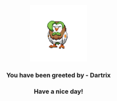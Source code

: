<p align="center">
            <img src="https://raw.githubusercontent.com/PokeAPI/sprites/master/sprites/pokemon/723.png" width="150" height="150">
          </p>
          <h3 align="center">You have been greeted by - <b>Dartrix</b></h3>
          <h3 align="center">Have a nice day!</h3>
        